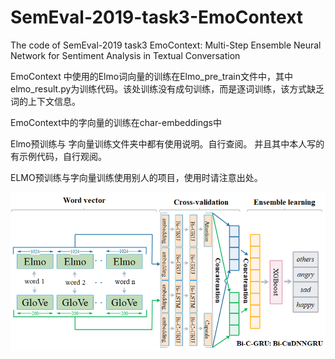 # SemEval-2019-task3-EmoContext
The code of SemEval-2019 task3 EmoContext: Multi-Step Ensemble Neural Network for Sentiment Analysis in Textual Conversation

EmoContext 中使用的Elmo词向量的训练在Elmo_pre_train文件中，其中elmo_result.py为训练代码。该处训练没有成句训练，而是逐词训练，该方式缺乏词的上下文信息。

EmoContext中的字向量的训练在char-embeddings中

Elmo预训练与 字向量训练文件夹中都有使用说明。自行查阅。  并且其中本人写的有示例代码，自行观阅。

ELMO预训练与字向量训练使用别人的项目，使用时请注意出处。


![image](https://github.com/L-Maybe/SemEval-2019-task3-EmoContext/blob/master/Architecture.png)
